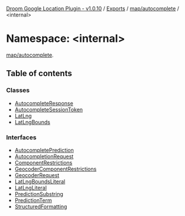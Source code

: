 [Droom Google Location Plugin - v1.0.10](../README.md) / [Exports](../modules.md) / [map/autocomplete](map_autocomplete.md) / <internal\>

# Namespace: <internal\>

[map/autocomplete](map_autocomplete.md).<internal>

## Table of contents

### Classes

- [AutocompleteResponse](../classes/map_autocomplete._internal_.AutocompleteResponse.md)
- [AutocompleteSessionToken](../classes/map_autocomplete._internal_.AutocompleteSessionToken.md)
- [LatLng](../classes/map_autocomplete._internal_.LatLng.md)
- [LatLngBounds](../classes/map_autocomplete._internal_.LatLngBounds.md)

### Interfaces

- [AutocompletePrediction](../interfaces/map_autocomplete._internal_.AutocompletePrediction.md)
- [AutocompletionRequest](../interfaces/map_autocomplete._internal_.AutocompletionRequest.md)
- [ComponentRestrictions](../interfaces/map_autocomplete._internal_.ComponentRestrictions.md)
- [GeocoderComponentRestrictions](../interfaces/map_autocomplete._internal_.GeocoderComponentRestrictions.md)
- [GeocoderRequest](../interfaces/map_autocomplete._internal_.GeocoderRequest.md)
- [LatLngBoundsLiteral](../interfaces/map_autocomplete._internal_.LatLngBoundsLiteral.md)
- [LatLngLiteral](../interfaces/map_autocomplete._internal_.LatLngLiteral.md)
- [PredictionSubstring](../interfaces/map_autocomplete._internal_.PredictionSubstring.md)
- [PredictionTerm](../interfaces/map_autocomplete._internal_.PredictionTerm.md)
- [StructuredFormatting](../interfaces/map_autocomplete._internal_.StructuredFormatting.md)
